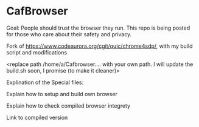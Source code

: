 # CafBrowser

Goal: People should trust the browser they run. This repo is being posted for those who care about their safety and privacy.


Fork of https://www.codeaurora.org/cgit/quic/chrome4sdp/, with my build script and modifications

<replace path /home/a/Cafbrowser.... with your own path. I will update the build.sh soon, I promise (to make it cleaner)>

Explination of the Special files:
<coming soon>

Explain how to setup and build own browser

Explain how to check compiled browser integrety

Link to compiled version
